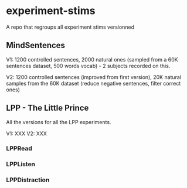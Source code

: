 # experiment-stims
A repo that regroups all experiment stims versionned 

## MindSentences

V1: 1200 controlled sentences, 2000 natural ones (sampled from a 60K sentences dataset, 500 words vocab) - 2 subjects recorded on this.

V2: 1200 controlled sentences (improved from first version), 20K natural samples from the 60K dataset (reduce negative sentences, filter correct ones)

## LPP - The Little Prince

All the versions for all the LPP experiments.

V1: XXX
V2: XXX
### LPPRead

### LPPListen

### LPPDistraction



